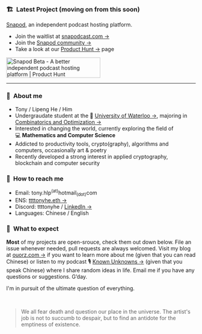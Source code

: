 ### :building_construction:&nbsp; Latest Project (moving on from this soon)
[Snapod](https://twitter.com/Snapodcast), an independent podcast hosting platform.
+ Join the waitlist at [snapodcast.com →](https://www.snapodcast.com)
+ Join the [Snapod community →](https://github.com/orgs/Snapodcast/discussions)
+ Take a look at our [Product Hunt →](https://www.producthunt.com/posts/snapod-beta) page

<a href="https://www.producthunt.com/posts/snapod-beta?utm_source=badge-featured&utm_medium=badge&utm_souce=badge-snapod-beta" target="_blank"><img src="https://api.producthunt.com/widgets/embed-image/v1/featured.svg?post_id=295290&theme=light" alt="Snapod Beta - A better independent podcast hosting platform | Product Hunt" style="width: 250px; height: 54px;" width="250" height="54" /></a>

---

### :raising_hand:&nbsp; About me
+ Tony / Lipeng He / Him
+ Undergraudate student at the :school:&nbsp;[University of Waterloo →](https://uwaterloo.ca), majoring in [Combinatorics and Optimization →](https://uwaterloo.ca/combinatorics-and-optimization)
+ Interested in changing the world, currently exploring the field of :computer:&nbsp;**Mathematics and Computer Science**
+ Addicted to productivity tools, crypto(graphy), algorithms and computers, occasionally art & poetry
+ Recently developed a strong interest in applied cryptography, blockchain and computer security


### :information_desk_person:&nbsp; How to reach me
+ Email: tony.hlp<sup>(at)</sup>hotmail<sub>(dot)</sub>com
+ ENS: [ttttonyhe.eth →](https://app.ens.domains/address/0x8FE6fE9EC2a34D9e77Cdfeb5B2eaab5DfD8C2542)
+ Discord: ttttonyhe / [LinkedIn →](https://www.linkedin.com/in/~lhe)
+ Languages: Chinese / English


### :no_good:&nbsp; What to expect
**Most** of my projects are open-srouce, check them out down below. File an issue whenever needed, pull requests are always welcomed. Visit my blog at [ouorz.com →](https://www.ouorz.com) if you want to learn more about me (given that you can read Chinese) or listen to my podcast :studio_microphone:&nbsp;[Known Unknowns →](https://kukfm.com) (given that you speak Chinese) where I share random ideas in life. Email me if you have any questions or suggestions. G’day.

I'm in pursuit of the ultimate question of everything.

<br/>

> We all fear death and question our place in the universe. The artist's job is not to succumb to despair, but to find an antidote for the emptiness of existence.
